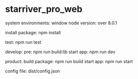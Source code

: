 # starriver_pro_web

system environments: window
node version: over 8.0.1

install package: npm install

test: npm run test

develop:
pre: npm run build:lib
start app: npm run dev

product:
build package: npm run build
start app: npm run start

config file: dist/config.json
              
	
